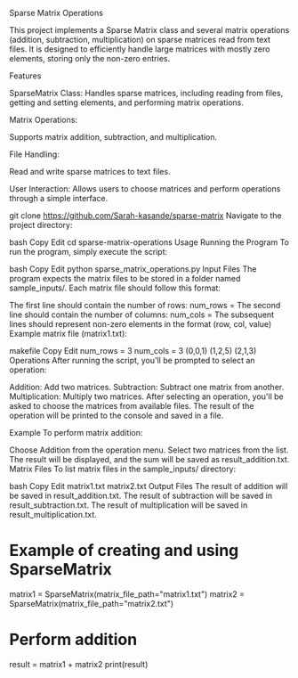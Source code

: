 Sparse Matrix Operations

This project implements a Sparse Matrix class and several matrix operations (addition, subtraction, multiplication) on sparse matrices read from text files. It is designed to efficiently handle large matrices with mostly zero elements, storing only the non-zero entries.

Features

SparseMatrix Class: Handles sparse matrices, including reading from files, getting and setting elements, and performing matrix operations.

Matrix Operations:

Supports matrix addition, subtraction, and multiplication.

File Handling:

Read and write sparse matrices to text files.

User Interaction: Allows users to choose matrices and perform operations through a simple interface.

git clone https://github.com/Sarah-kasande/sparse-matrix
Navigate to the project directory:


bash
Copy
Edit
cd sparse-matrix-operations
Usage
Running the Program
To run the program, simply execute the script:

bash
Copy
Edit
python sparse_matrix_operations.py
Input Files
The program expects the matrix files to be stored in a folder named sample_inputs/. Each matrix file should follow this format:

The first line should contain the number of rows: num_rows = <value>
The second line should contain the number of columns: num_cols = <value>
The subsequent lines should represent non-zero elements in the format (row, col, value)
Example matrix file (matrix1.txt):

makefile
Copy
Edit
num_rows = 3
num_cols = 3
(0,0,1)
(1,2,5)
(2,1,3)
Operations
After running the script, you'll be prompted to select an operation:

Addition: Add two matrices.
Subtraction: Subtract one matrix from another.
Multiplication: Multiply two matrices.
After selecting an operation, you'll be asked to choose the matrices from available files. The result of the operation will be printed to the console and saved in a file.

Example
To perform matrix addition:

Choose Addition from the operation menu.
Select two matrices from the list.
The result will be displayed, and the sum will be saved as result_addition.txt.
Matrix Files
To list matrix files in the sample_inputs/ directory:

bash
Copy
Edit
matrix1.txt
matrix2.txt
Output Files
The result of addition will be saved in result_addition.txt.
The result of subtraction will be saved in result_subtraction.txt.
The result of multiplication will be saved in result_multiplication.txt.

# Example of creating and using SparseMatrix
matrix1 = SparseMatrix(matrix_file_path="matrix1.txt")
matrix2 = SparseMatrix(matrix_file_path="matrix2.txt")

# Perform addition
result = matrix1 + matrix2
print(result)




